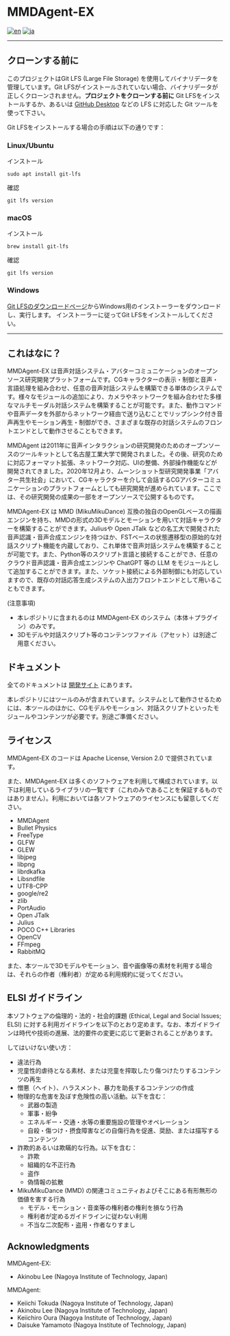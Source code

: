 # MMDAgent-EX

[![en](https://img.shields.io/badge/lang-en-red.svg)](README.md)
[![ja](https://img.shields.io/badge/lang-ja-blue.svg)](README.ja.md)

---

## クローンする前に

このプロジェクトはGit LFS (Large File Storage) を使用してバイナリデータを管理しています。Git LFSがインストールされていない場合、バイナリデータが正しくクローンされません。**プロジェクトをクローンする前に** Git LFSをインストールするか、あるいは [GitHub Desktop](https://desktop.github.com/) などの LFS に対応した Git ツールを使って下さい。

Git LFSをインストールする場合の手順は以下の通りです：

### Linux/Ubuntu

インストール

```shell
sudo apt install git-lfs
```

確認

```shell
git lfs version
```

### macOS

インストール

```shell
brew install git-lfs
```

確認

```shell
git lfs version
```

### Windows

[Git LFSのダウンロードページ](https://git-lfs.com/)からWindows用のインストーラーをダウンロードし、実行します。
インストーラーに従ってGit LFSをインストールしてください。

---

## これはなに？

MMDAgent-EX は音声対話システム・アバターコミュニケーションのオープンソース研究開発プラットフォームです。CGキャラクターの表示・制御と音声・言語処理を組み合わせ、任意の音声対話システムを構築できる単体のシステムです。様々なモジュールの追加により、カメラやネットワークを組み合わせた多様なマルチモーダル対話システムを構築することが可能です。また、動作コマンドや音声データを外部からネットワーク経由で送り込むことでリップシンク付き音声再生やモーション再生・制御ができ、さまざまな既存の対話システムのフロントエンドとして動作させることもできます。

MMDAgent は2011年に音声インタラクションの研究開発のためのオープンソースのツールキットとして名古屋工業大学で開発されました。その後、研究のために対応フォーマット拡張、ネットワーク対応、UIの整備、外部操作機能などが開発されてきました。2020年12月より、ムーンショット型研究開発事業「アバター共生社会」において、CGキャラクターを介して会話するCGアバターコミュニケーションのプラットフォームとしても研究開発が進められています。ここでは、その研究開発の成果の一部をオープンソースで公開するものです。

MMDAgent-EX は MMD (MikuMikuDance) 互換の独自のOpenGLベースの描画エンジンを持ち、MMDの形式の3Dモデルとモーションを用いて対話キャラクターを構築することができます。Juliusや Open JTalk などの名工大で開発された音声認識・音声合成エンジンを持つほか、FSTベースの状態遷移型の原始的な対話スクリプト機能を内蔵しており、これ単体で音声対話システムを構築することが可能です。また、Python等のスクリプト言語と接続することができ、任意のクラウド音声認識・音声合成エンジンや ChatGPT 等の LLM をモジュールとして追加することができます。また、ソケット接続による外部制御にも対応していますので、既存の対話応答生成システムの入出力フロントエンドとして用いることもできます。

(注意事項)

- 本レポジトリに含まれるのは MMDAgent-EX のシステム（本体＋プラグイン）のみです。
- 3Dモデルや対話スクリプト等のコンテンツファイル（アセット）は別途ご用意ください。

## ドキュメント

全てのドキュメントは [開発サイト](https://mmdagent-ex.dev/ja/) にあります。

本レポジトリにはツールのみが含まれています。システムとして動作させるためには、本ツールのほかに、CGモデルやモーション、対話スクリプトといったモジュールやコンテンツが必要です。別途ご準備ください。

## ライセンス

MMDAgent-EX のコードは Apache License, Version 2.0 で提供されています。

また、MMDAgent-EX は多くのソフトウェアを利用して構成されています。以下は利用しているライブラリの一覧です（これのみであることを保証するものではありません）。利用においては各ソフトウェアのライセンスにも留意してください。

- MMDAgent
- Bullet Physics
- FreeType
- GLFW
- GLEW
- libjpeg
- libpng
- librdkafka
- Libsndfile
- UTF8-CPP
- google/re2
- zlib
- PortAudio
- Open JTalk
- Julius
- POCO C++ Libraries
- OpenCV
- FFmpeg
- RabbitMQ

また、本ツールで3Dモデルやモーション、音や画像等の素材を利用する場合は、それらの作者（権利者）が定める利用規約に従ってください。

## ELSI ガイドライン

本ソフトウェアの倫理的・法的・社会的課題 (Ethical, Legal and Social Issues; ELSI) に対する利用ガイドラインを以下のとおり定めます。なお、本ガイドラインは時代や技術の進展、法的要件の変更に応じて更新されることがあります。

してはいけない使い方：

- 違法行為
- 児童性的虐待となる素材、または児童を搾取したり傷つけたりするコンテンツの再生
- 憎悪（ヘイト）、ハラスメント、暴⼒を助長するコンテンツの作成
- 物理的な危害を及ぼす危険性の⾼い活動。以下を含む：
  - 武器の製造
  - 軍事・紛争
  - エネルギー・交通・水等の重要施設の管理やオペレーション
  - 自殺・傷つけ・摂食障害などの自傷行為を促進、奨励、または描写するコンテンツ
- 詐欺的あるいは欺瞞的な⾏為。以下を含む：
  - 詐欺
  - 組織的な不正行為
  - 盗作
  - 偽情報の拡散
- MikuMikuDance (MMD) の関連コミュニティおよびそこにある有形無形の価値を害する行為
  - モデル・モーション・音楽等の権利者の権利を損なう行為
  - 権利者が定めるガイドラインに従わない利用
  - 不当な二次配布・盗用・作者なりすまし

## Acknowledgments

MMDAgent-EX:

- Akinobu Lee (Nagoya Institute of Technology, Japan)

MMDAgent:

- Keiichi Tokuda (Nagoya Institute of Technology, Japan)
- Akinobu Lee (Nagoya Institute of Technology, Japan)
- Keiichiro Oura (Nagoya Institute of Technology, Japan)
- Daisuke Yamamoto (Nagoya Institute of Technology, Japan)

